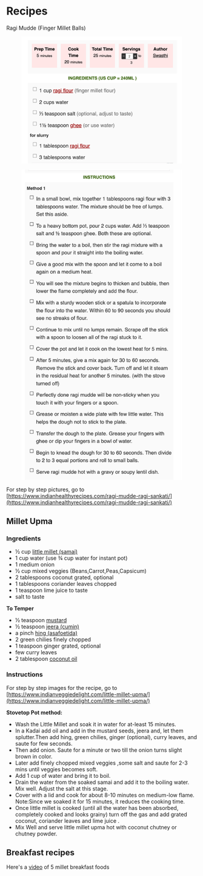 # Recipes

Ragi Mudde (Finger Millet Balls)

<figure><img src="../../../.gitbook/assets/Screenshot 2023-04-18 at 3.18.42 PM.png" alt=""><figcaption></figcaption></figure>

<figure><img src="../../../.gitbook/assets/Screenshot 2023-04-18 at 3.19.25 PM.png" alt=""><figcaption></figcaption></figure>

For step by step pictures, go to [https://www.indianhealthyrecipes.com/ragi-mudde-ragi-sankati/](https://www.indianhealthyrecipes.com/ragi-mudde-ragi-sankati/)

## Millet Upma

### Ingredients

* ½ cup [little millet (samai)](https://amzn.to/2HySZDf)
* 1 cup water (use ¾ cup water for instant pot)
* 1 medium onion
* ½ cup mixed veggies (Beans,Carrot,Peas,Capsicum)
* 2 tablespoons coconut grated, optional
* 1 tablespoons coriander leaves chopped
* 1 teaspoon lime juice to taste
* salt to taste

**To Temper**&#x20;

* ½ teaspoon [mustard](https://amzn.to/2HqsVKG)
* ½ teaspoon [jeera (cumin)](https://amzn.to/2VAgXSo)
* a pinch [hing (asafoetida)](https://amzn.to/2LUyGVd)
* 2 green chilies finely chopped
* 1 teaspoon ginger grated, optional
* few curry leaves
* 2 tablespoon [coconut oil](https://amzn.to/30IoaUu)

### **Instructions**

For step by step images for the recipe, go to [https://www.indianveggiedelight.com/little-millet-upma/](https://www.indianveggiedelight.com/little-millet-upma/)

**Stovetop Pot method:**

* Wash the Little Millet and soak it in water for at-least 15 minutes.
* In a Kadai add oil and add in the mustard seeds, jeera and, let them splutter.Then add hing, green chilies, ginger (optional), curry leaves, and saute for few seconds.
* Then add onion. Saute for a minute or two till the onion turns slight brown in color.
* Later add finely chopped mixed veggies ,some salt and saute for 2-3 mins until veggies becomes soft.
* Add 1 cup of water and bring it to boil.
* Drain the water from the soaked samai and add it to the boiling water. Mix well. Adjust the salt at this stage.
* Cover with a lid and cook for about 8-10 minutes on medium-low flame. Note:Since we soaked it for 15 minutes, it reduces the cooking time.
* Once little millet is cooked (until all the water has been absorbed, completely cooked and looks grainy) turn off the gas and add grated coconut, coriander leaves and lime juice .
* Mix Well and serve little millet upma hot with coconut chutney or chutney powder.

## Breakfast recipes

Here's a [video](https://www.youtube.com/watch?v=fFBhrkx3ws0) of 5 millet breakfast foods
